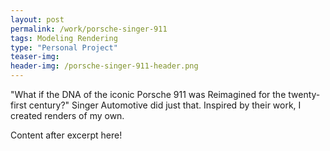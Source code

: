 ```yaml
---
layout: post
permalink: /work/porsche-singer-911
tags: Modeling Rendering
type: "Personal Project"
teaser-img:
header-img: /porsche-singer-911-header.png
---
```

"What if the DNA of the iconic Porsche 911 was Reimagined for the twenty-first century?" Singer Automotive did just that. Inspired by their work, I created renders of my own.

Content after excerpt here!